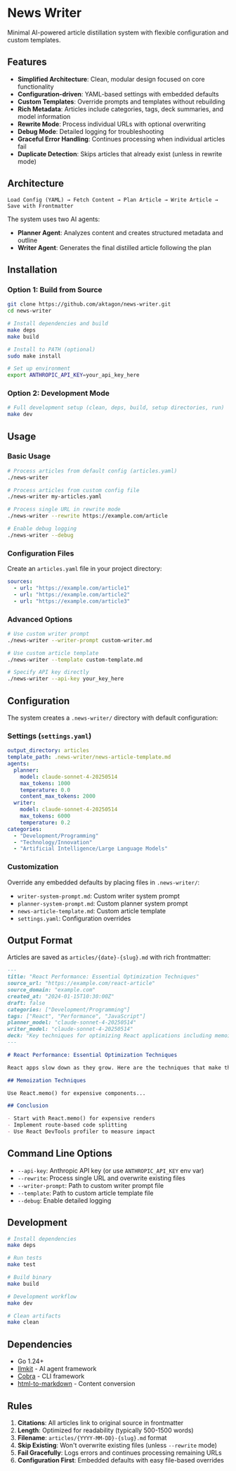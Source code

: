 # News Writer

Minimal AI-powered article distillation system with flexible configuration and custom templates.

## Features

- **Simplified Architecture**: Clean, modular design focused on core functionality
- **Configuration-driven**: YAML-based settings with embedded defaults
- **Custom Templates**: Override prompts and templates without rebuilding
- **Rich Metadata**: Articles include categories, tags, deck summaries, and model information
- **Rewrite Mode**: Process individual URLs with optional overwriting
- **Debug Mode**: Detailed logging for troubleshooting
- **Graceful Error Handling**: Continues processing when individual articles fail
- **Duplicate Detection**: Skips articles that already exist (unless in rewrite mode)

## Architecture

```
Load Config (YAML) → Fetch Content → Plan Article → Write Article → Save with Frontmatter
```

The system uses two AI agents:

- **Planner Agent**: Analyzes content and creates structured metadata and outline
- **Writer Agent**: Generates the final distilled article following the plan

## Installation

### Option 1: Build from Source

```bash
git clone https://github.com/aktagon/news-writer.git
cd news-writer

# Install dependencies and build
make deps
make build

# Install to PATH (optional)
sudo make install

# Set up environment
export ANTHROPIC_API_KEY=your_api_key_here
```

### Option 2: Development Mode

```bash
# Full development setup (clean, deps, build, setup directories, run)
make dev
```

## Usage

### Basic Usage

```bash
# Process articles from default config (articles.yaml)
./news-writer

# Process articles from custom config file
./news-writer my-articles.yaml

# Process single URL in rewrite mode
./news-writer --rewrite https://example.com/article

# Enable debug logging
./news-writer --debug
```

### Configuration Files

Create an `articles.yaml` file in your project directory:

```yaml
sources:
  - url: "https://example.com/article1"
  - url: "https://example.com/article2"
  - url: "https://example.com/article3"
```

### Advanced Options

```bash
# Use custom writer prompt
./news-writer --writer-prompt custom-writer.md

# Use custom article template
./news-writer --template custom-template.md

# Specify API key directly
./news-writer --api-key your_key_here
```

## Configuration

The system creates a `.news-writer/` directory with default configuration:

### Settings (`settings.yaml`)

```yaml
output_directory: articles
template_path: .news-writer/news-article-template.md
agents:
  planner:
    model: claude-sonnet-4-20250514
    max_tokens: 1000
    temperature: 0.0
    content_max_tokens: 2000
  writer:
    model: claude-sonnet-4-20250514
    max_tokens: 6000
    temperature: 0.2
categories:
  - "Development/Programming"
  - "Technology/Innovation"
  - "Artificial Intelligence/Large Language Models"
```

### Customization

Override any embedded defaults by placing files in `.news-writer/`:

- `writer-system-prompt.md`: Custom writer system prompt
- `planner-system-prompt.md`: Custom planner system prompt
- `news-article-template.md`: Custom article template
- `settings.yaml`: Configuration overrides

## Output Format

Articles are saved as `articles/{date}-{slug}.md` with rich frontmatter:

```markdown
---
title: "React Performance: Essential Optimization Techniques"
source_url: "https://example.com/react-article"
source_domain: "example.com"
created_at: "2024-01-15T10:30:00Z"
draft: false
categories: ["Development/Programming"]
tags: ["React", "Performance", "JavaScript"]
planner_model: "claude-sonnet-4-20250514"
writer_model: "claude-sonnet-4-20250514"
deck: "Key techniques for optimizing React applications including memoization, code splitting, and profiling tools."
---

# React Performance: Essential Optimization Techniques

React apps slow down as they grow. Here are the techniques that make the biggest impact.

## Memoization Techniques

Use React.memo() for expensive components...

## Conclusion

- Start with React.memo() for expensive renders
- Implement route-based code splitting
- Use React DevTools profiler to measure impact
```

## Command Line Options

- `--api-key`: Anthropic API key (or use `ANTHROPIC_API_KEY` env var)
- `--rewrite`: Process single URL and overwrite existing files
- `--writer-prompt`: Path to custom writer prompt file
- `--template`: Path to custom article template file
- `--debug`: Enable detailed logging

## Development

```bash
# Install dependencies
make deps

# Run tests
make test

# Build binary
make build

# Development workflow
make dev

# Clean artifacts
make clean
```

## Dependencies

- Go 1.24+
- [llmkit](https://github.com/aktagon/llmkit) - AI agent framework
- [Cobra](https://github.com/spf13/cobra) - CLI framework
- [html-to-markdown](https://github.com/JohannesKaufmann/html-to-markdown) - Content conversion

## Rules

1. **Citations**: All articles link to original source in frontmatter
2. **Length**: Optimized for readability (typically 500-1500 words)
3. **Filename**: `articles/{YYYY-MM-DD}-{slug}.md` format
4. **Skip Existing**: Won't overwrite existing files (unless `--rewrite` mode)
5. **Fail Gracefully**: Logs errors and continues processing remaining URLs
6. **Configuration First**: Embedded defaults with easy file-based overrides

